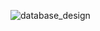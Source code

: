 ![database_design](https://user-images.githubusercontent.com/44489120/115954962-02d44600-a51e-11eb-8c60-7cbbdaee8bcf.png)

